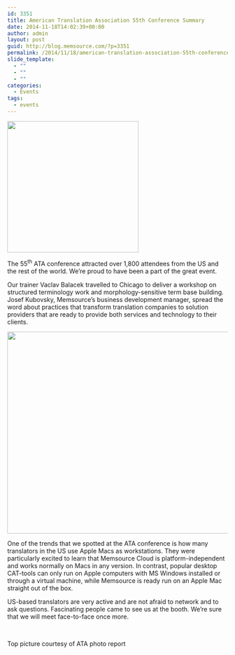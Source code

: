 ```yaml
---
id: 3351
title: American Translation Association 55th Conference Summary
date: 2014-11-18T14:02:39+00:00
author: admin
layout: post
guid: http://blog.memsource.com/?p=3351
permalink: /2014/11/18/american-translation-association-55th-conference-summary/
slide_template:
  - ""
  - ""
  - ""
categories:
  - Events
tags:
  - events
---
```

[<img class="alignleft  wp-image-3352" title="Josef Kubovsky at ATA" src="/wp-content/uploads/2014/11/IMG_3303.jpg" alt="" width="300" />](/wp-content/uploads/2014/11/IMG_3303.jpg)

The 55<sup>th</sup> ATA conference attracted over 1,800 attendees from the US and the rest of the world. We’re proud to have been a part of the great event.<!--more-->

Our trainer Vaclav Balacek travelled to Chicago to deliver a workshop on structured terminology work and morphology-sensitive term base building. Josef Kubovsky, Memsource&#8217;s business development manager, spread the word about practices that transform translation companies to solution providers that are ready to provide both services and technology to their clients.

[<img class="alignnone  wp-image-3353" title="David and Vaclav at the ATA55 booth" src="/wp-content/uploads/2014/11/IMG_20141106_082704-1024x768.jpg" alt="" width="614" height="461" />](/wp-content/uploads/2014/11/IMG_20141106_082704.jpg)

One of the trends that we spotted at the ATA conference is how many translators in the US use Apple Macs as workstations. They were particularly excited to learn that Memsource Cloud is platform-independent and works normally on Macs in any version. In contrast, popular desktop CAT-tools can only run on Apple computers with MS Windows installed or through a virtual machine, while Memsource is ready run on an Apple Mac straight out of the box.

US-based translators are very active and are not afraid to network and to ask questions. Fascinating people came to see us at the booth. We&#8217;re sure that we will meet face-to-face once more.

&nbsp;

Top picture courtesy of ATA photo report